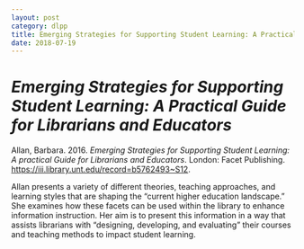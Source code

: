```yaml
---
layout: post
category: dlpp
title: Emerging Strategies for Supporting Student Learning: A Practical Guide for Librarians and Educators
date: 2018-07-19
---
```

# _Emerging Strategies for Supporting Student Learning: A Practical Guide for Librarians and Educators_

Allan, Barbara. 2016. _Emerging Strategies for Supporting Student Learning: A practical Guide for Librarians and Educators_. London: Facet Publishing. https://iii.library.unt.edu/record=b5762493~S12.

Allan presents a variety of different theories, teaching approaches, and learning styles that are shaping the “current higher education landscape.” She examines how these facets can be used within the library to enhance information instruction. Her aim is to present this information in a way that assists librarians with “designing, developing, and evaluating” their courses and teaching methods to impact student learning.

